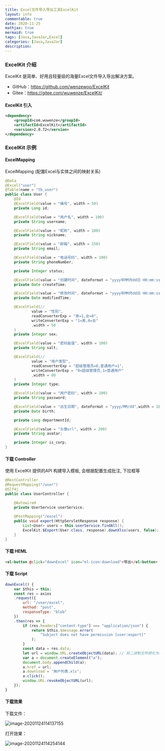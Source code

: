 ```yaml
---
title: Excel文件导入导出工具ExcelKit
layout: info
commentable: true
date: 2020-11-25
mathjax: true
mermaid: true
tags: [Java,JavaJar,Excel]
categories: [Java,JavaJar]
description: 
---
```


### ExcelKit 介绍

ExcelKit 是简单、好用且轻量级的海量Excel文件导入导出解决方案。

- GitHub：https://github.com/wenzewoo/ExcelKit
- Gitee：https://gitee.com/wuwenze/ExcelKit/

<!--more-->

#### ExcelKit 引入

```xml
<dependency>
    <groupId>com.wuwenze</groupId>
    <artifactId>ExcelKit</artifactId>
    <version>2.0.72</version>
</dependency>
```

### ExcelKit 示例

#### ExcelMapping 

ExcelMapping (配置Excel与实体之间的映射关系)

```java
@Data
@Excel("user")
@Table(name = "tb_user")
public class User {
    @Id
    @ExcelField(value = "编号", width = 50)
    private Long id;

    @ExcelField(value = "用户名", width = 100)
    private String username;

    @ExcelField(value = "昵称", width = 100)
    private String nickname;

    @ExcelField(value = "邮箱", width = 150)
    private String email;

    @ExcelField(value = "电话号码", width = 100)
    private String phoneNumber;

    private Integer status;

    @ExcelField(value = "创建时间", dateFormat = "yyyy年MM月dd日 HH:mm:ss", width = 180)
    private Date createTime;

    @ExcelField(value = "修改时间", dateFormat = "yyyy年MM月dd日 HH:mm:ss",width = 180)
    private Date modifiedTime;

    @ExcelField(//
            value = "性别",
            readConverterExp = "男=1,女=0",
            writeConverterExp = "1=男,0=女"
            ,width = 50
    )
    private Integer sex;

    @ExcelField(value = "密码盐值", width = 100)
    private String salt;

    @ExcelField(//
            value = "用户类型",
            readConverterExp = "超级管理员=0,普通用户=1",
            writeConverterExp = "0=超级管理员,1=普通用户"
            ,width = 80
    )
    private Integer type;

    @ExcelField(value = "用户密码", width = 100)
    private String password;

    @ExcelField(value = "出生日期", dateFormat = "yyyy/MM/dd",width = 100)
    private Date birth;

    private Long departmentId;

    @ExcelField(value = "头像url", width = 200)
    private String avatar;

    private Integer is_corp;
}
```

#### 下载 Controller

使用 ExcelKit 提供的API 构建导入模板, 会根据配置生成批注, 下拉框等

```java
@RestController
@RequestMapping("/user")
@Slf4j
public class UserController {

    @Autowired
    private UserService userService;
    
    @PostMapping("/excel")
    public void export(HttpServletResponse response) {
        List<User> users = this.userService.findAll();
        ExcelKit.$Export(User.class, response).downXlsx(users, false);
    }
}
```

#### 下载 HEML

```html
<el-button @click="downExcel" icon="el-icon-download">导出</el-button>
```

#### 下载 Script

```javascript
downExcel() {
    var $this = this;
    const res = axios
    .request({
        url: "/user/excel",
        method: "post",
        responseType: "blob"
    })
    .then(res => {
        if (res.headers["content-type"] === "application/json") {
            return $this.$message.error(
                "Subject does not have permission [user:export]"
            );
        }
        const data = res.data;
        let url = window.URL.createObjectURL(data); // 将二进制文件转化为可访问的url
        var a = document.createElement("a");
        document.body.appendChild(a);
        a.href = url;
        a.download = "用户列表.xls";
        a.click();
        window.URL.revokeObjectURL(url);
    });
}
```

#### 下载效果

下载文件：

![image-20201124114137155](/images/2020/11/image-20201124114137155.png)

打开效果：

![image-20201124114254144](/images/2020/11/image-20201124114254144.png)